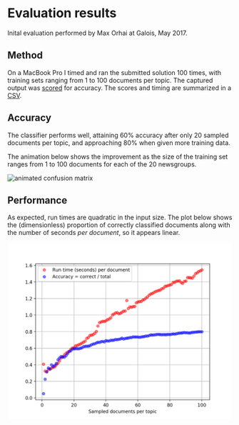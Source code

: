 # Evaluation results
Inital evaluation performed by Max Orhai at Galois, May 2017.

## Method
On a MacBook Pro I timed and ran the submitted solution 100 times, with training sets ranging from 1 to 100 documents per topic.
The captured output was [scored](score.py) for accuracy.
The scores and timing are summarized in a [CSV](scores.csv).

## Accuracy
The classifier performs well, attaining 60% accuracy after only 20 sampled documents per topic, and approaching 80% when given more training data.

The animation below shows the improvement as the size of the training set ranges from 1 to 100 documents for each of the 20 newsgroups.

![animated confusion matrix](nb-confusion.gif)

## Performance
As expected, run times are quadratic in the input size.
The plot below shows the (dimensionless) proportion of correctly classified documents along with the number of seconds *per document*, so it appears linear.

![performance plot](performance.png)
